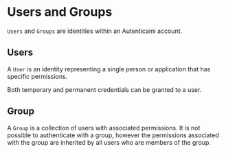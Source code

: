 # Users and Groups

`Users` and `Groups` are identities within an Autenticami account.

## Users

A `User` is an identity representing a single person or application that has specific permissions.

Both temporary and permanent credentials can be granted to a user.


## Group

A `Group` is a collection of users with associated permissions. It is not possible to authenticate with a group, however the permissions associated with the group are inherited by all users who are members of the group.
